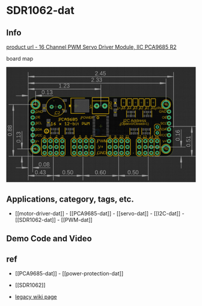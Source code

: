 
# SDR1062-dat

## Info 
 
[product url - 16 Channel PWM Servo Driver Module, IIC PCA9685 R2](https://www.electrodragon.com/product/16-channel-12-bit-pwmservo-driver-i2c-pca9685/)

board map 

![](2025-06-15-13-52-00.png)



## Applications, category, tags, etc. 

- [[motor-driver-dat]] - [[PCA9685-dat]] - [[servo-dat]] - [[I2C-dat]] - [[SDR1062-dat]] - [[PWM-dat]]

## Demo Code and Video





## ref 

- [[PCA9685-dat]] - [[power-protection-dat]]
 
- [[SDR1062]] 
 
- [legacy wiki page ](https://www.electrodragon.com/w/16-Channel_12-bit_PWM/Servo_Driver_,I2C_PCA9685)
 

